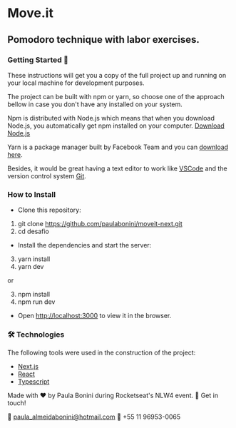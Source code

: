 # Move.it

## Pomodoro technique with labor exercises.

### Getting Started 🚀

These instructions will get you a copy of the full project up and running on your local machine for development purposes.

The project can be built with npm or yarn, so choose one of the approach bellow in case you don't have any installed on your system.

Npm is distributed with Node.js which means that when you download Node.js, you automatically get npm installed on your computer. [Download Node.js](https://nodejs.org/en/download/)

Yarn is a package manager built by Facebook Team and you can [download here](https://yarnpkg.com/en/docs/install).

Besides, it would be great having a text editor to work like [VSCode](https://code.visualstudio.com/) and the version control system [Git](https://git-scm.com).


### How to Install

* Clone this repository:

1. git clone https://github.com/paulabonini/moveit-next.git
2. cd desafio

* Install the dependencies and start the server:

3. yarn install
4. yarn dev

or

3. npm install
4. npm run dev

* Open [http://localhost:3000](http://localhost:3000) to view it in the browser.


### 🛠 Technologies

The following tools were used in the construction of the project:

- [Next.js](https://nextjs.org/)
- [React](https://pt-br.reactjs.org/)
- [Typescript](https://www.typescriptlang.org/)

Made with :heart: by Paula Bonini  during Rocketseat's NLW4 event. :iphone: Get in touch!

📧 <paula_almeidabonini@hotmail.com> 📲 +55 11 96953-0065 
